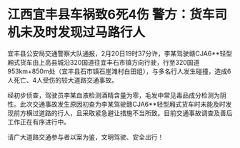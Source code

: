 # 江西宜丰县车祸致6死4伤 警方：货车司机未及时发现过马路行人

宜丰县公安局交通警察大队通报，2月20日19时37分许，李某驾驶赣CJA6**轻型厢式货车由上高县城沿320国道往宜丰石市镇方向行驶，行至320国道953km+850m处（宜丰县石市镇石崖滩村白田组），与多名行人发生碰撞，造成6人死亡、4人受伤的较大道路交通事故。

经初步侦查，驾驶员李某血液检测酒精含量为零，毛发中常见毒品成分检测为阴性。此次交通事故发生原因初查为李某驾驶赣CJA6**轻型厢式货车时未能及时发现前方横过道路的行人，且采取紧急避让措施不当所致。目前交通事故调查及善后工作正在有序进行中。

请广大道路交通参与者以案为鉴，文明驾驶、安全出行！

